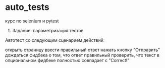# auto_tests
курс по selenium и pytest


1. Задание: параметризация тестов

Aвтотест со следующим сценарием действий: 

открыть страницу 
ввести правильный ответ 
нажать кнопку "Отправить" 
дождаться фидбека о том, что ответ правильный 
проверить, что текст в опциональном фидбеке полностью совпадает с "Correct!"

